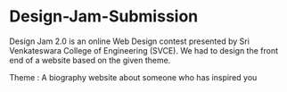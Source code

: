 # Design-Jam-Submission
Design Jam 2.0 is an online Web Design contest presented by Sri Venkateswara College of Engineering (SVCE). We had to design the front end of a website based on the given theme.

Theme : A biography website about someone who has inspired you
